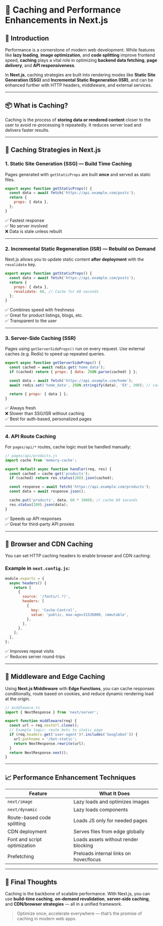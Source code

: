 
# 🚀 Caching and Performance Enhancements in Next.js

## 🧭 Introduction

Performance is a cornerstone of modern web development. While features like **lazy loading**, **image optimization**, and **code splitting** improve frontend speed, **caching** plays a vital role in optimizing **backend data fetching**, **page delivery**, and **API responsiveness**.

In **Next.js**, caching strategies are built into rendering modes like **Static Site Generation (SSG)** and **Incremental Static Regeneration (ISR)**, and can be enhanced further with HTTP headers, middleware, and external services.

---

## 📦 What is Caching?

Caching is the process of **storing data or rendered content** closer to the user to avoid re-processing it repeatedly. It reduces server load and delivers faster results.

---

## 🔁 Caching Strategies in Next.js

### 1. **Static Site Generation (SSG) — Build Time Caching**

Pages generated with `getStaticProps` are built **once** and served as static files.

```js
export async function getStaticProps() {
  const data = await fetch('https://api.example.com/posts');
  return {
    props: { data },
  };
}
```

✅ Fastest response  
✅ No server involved  
❌ Data is stale unless rebuilt

---

### 2. **Incremental Static Regeneration (ISR) — Rebuild on Demand**

Next.js allows you to update static content **after deployment** with the `revalidate` key.

```js
export async function getStaticProps() {
  const data = await fetch('https://api.example.com/posts');
  return {
    props: { data },
    revalidate: 60, // Cache for 60 seconds
  };
}
```

✅ Combines speed with freshness  
✅ Great for product listings, blogs, etc.  
✅ Transparent to the user

---

### 3. **Server-Side Caching (SSR)**

Pages using `getServerSideProps()` run on every request. Use external caches (e.g. Redis) to speed up repeated queries.

```js
export async function getServerSideProps() {
  const cached = await redis.get('home_data');
  if (cached) return { props: { data: JSON.parse(cached) } };

  const data = await fetch('https://api.example.com/home');
  await redis.set('home_data', JSON.stringify(data), 'EX', 300); // cache for 5 mins

  return { props: { data } };
}
```

✅ Always fresh  
❌ Slower than SSG/ISR without caching  
✅ Best for auth-based, personalized pages

---

### 4. **API Route Caching**

For `pages/api/*` routes, cache logic must be handled manually:

```js
// pages/api/products.js
import cache from 'memory-cache';

export default async function handler(req, res) {
  const cached = cache.get('products');
  if (cached) return res.status(200).json(cached);

  const response = await fetch('https://api.example.com/products');
  const data = await response.json();

  cache.put('products', data, 60 * 1000); // cache 60 seconds
  res.status(200).json(data);
}
```

✅ Speeds up API responses  
✅ Great for third-party API proxies

---

## 🧱 Browser and CDN Caching

You can set HTTP caching headers to enable browser and CDN caching:

### Example in `next.config.js`:

```js
module.exports = {
  async headers() {
    return [
      {
        source: '/fonts/(.*)',
        headers: [
          {
            key: 'Cache-Control',
            value: 'public, max-age=31536000, immutable',
          },
        ],
      },
    ];
  },
};
```

✅ Improves repeat visits  
✅ Reduces server round-trips

---

## 🔧 Middleware and Edge Caching

Using **Next.js Middleware** with **Edge Functions**, you can cache responses conditionally, route based on cookies, and reduce dynamic rendering load at the origin.

```ts
// middleware.ts
import { NextResponse } from 'next/server';

export function middleware(req) {
  const url = req.nextUrl.clone();
  // Example logic: route bots to static page
  if (req.headers.get('user-agent')?.includes('Googlebot')) {
    url.pathname = '/bot-static';
    return NextResponse.rewrite(url);
  }
  return NextResponse.next();
}
```

---

## 📈 Performance Enhancement Techniques

| Feature                    | What It Does                              |
|----------------------------|--------------------------------------------|
| `next/image`               | Lazy loads and optimizes images           |
| `next/dynamic`             | Lazy loads components                     |
| Route-based code splitting| Loads JS only for needed pages            |
| CDN deployment             | Serves files from edge globally           |
| Font and script optimization| Loads assets without render blocking     |
| Prefetching                | Preloads internal links on hover/focus    |

---

## 🧠 Final Thoughts

Caching is the backbone of scalable performance. With Next.js, you can use **build-time caching**, **on-demand revalidation**, **server-side caching**, and **CDN/browser strategies** — all in a unified framework.

> Optimize once, accelerate everywhere — that’s the promise of caching in modern web apps.
